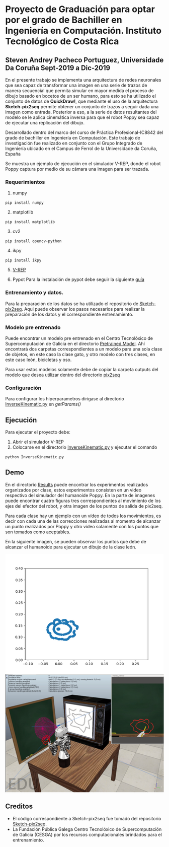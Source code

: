 # Proyecto de Graduación para optar por el grado de Bachiller en Ingeniería en Computación. Instituto Tecnológico de Costa Rica
## Steven Andrey Pacheco Portuguez, Universidade Da Coruña Sept-2019 a Dic-2019
En el presente trabajo se implementa una arquitectura de redes neuronales que sea capaz de transformar una imagen en una serie de trazos de manera secuencial que permita simular en mayor medida el proceso de dibujo basado en bocetos de un ser humano, para esto se ha utilizado el conjunto de datos de **QuickDraw!**, que mediante el uso de la arquitectura **Sketch-pix2seq** permite obtener un conjunto de trazos a seguir dada una imagen como entrada. Posterior a eso, a la serie de datos resultantes del modelo se le aplica cinemática inversa para que el robot Poppy sea capaz de ejecutar una replicación del dibujo. 

Desarrollado dentro del marco del curso de Práctica Profesional-IC8842 del grado de bachiller en Ingeniería en Computación. Este trabajo de investigación fue realizado en conjunto con el Grupo Integrado de Ingeniería ubicado en el Campus de Ferrol de la Universidade da Coruña, España

Se muestra un ejemplo de ejecución en el simulador V-REP, donde el robot Poppy captura por medio de su cámara una imagen para ser trazada.

### Requerimientos
1. numpy
```
pip install numpy
```
2. matplotlib
```
pip install matplotlib
```
3. cv2
```
pip install opencv-python 
```
4. ikpy
```
pip install ikpy
```
5. [V-REP](./V-REP_PRO_EDU_V3_6_2_Ubuntu16_04)

6. Pypot
Para la instalación de pypot debe seguir la siguiente [guía](./Poppy/README.md)

### Entrenamiento y datos.
Para la preparación de los datos se ha utilizado el repositorio de [Sketch-pix2seq](https://github.com/MarkMoHR/sketch-pix2seq). Aqui puede observar los pasos necesarios para realizar la preparación de los datos y  el correspondiente entrenamiento.

### Modelo pre entrenado
Puede encontrar un modelo pre entrenado en el Centro Tecnolóxico de Supercomputación de Galicia en el directorio [Pretrained Model](./InverseKinematic/code/Pretrained_model). Ahí encontrará dos carpetas correspondientes a un modelo para una sola clase de objetos, en este caso la clase gato, y otro modelo con tres clases, en este caso león, bicicletas y oso.

Para usar estos modelos solamente debe de copiar la carpeta outputs del modelo que desea utilizar dentro del directorio [pix2seq](./InverseKinematic/code/pix2seq)


### Configuración
Para configurar los hiperparametros dirigase al directorio [InverseKinematic.py](./InverseKinematic/code/InverseKinematic.py) en *getParams()*

## Ejecución
Para ejecutar el proyecto debe:
1. Abrir el simulador V-REP
2. Colocarse en el directorio [InverseKinematic.py](./InverseKinematic/code) y ejecutar el comando  
```
python InverseKinematic.py
 ```
## Demo
En el directorio [Results](./Results) puede encontrar los experimentos realizados organizados por clase, estos experimentos consisten en un video respectivo del simulador del humanoide Poppy. En la parte de imagenes puede encontrar cuatro figuras tres correspondientes al movimiento de los ejes del efector del robot, y otra imagen de los puntos de salida de pix2seq.

Para cada clase hay un ejemplo con un vídeo de todos los movimientos, es decir con cada una de las correcciones realizadas al momento de alcanzar un punto realizados por Poppy y otro vídeo solamente con los puntos que son tomados como aceptables.

En la siguiente imagen, se pueden observar los puntos que debe de alcanzar el humanoide para ejecutar un dibujo de la clase león. 

![Salida correspondiente del modelo pix2seq](./Results/Lion_class/Experiment_1/images/figure_lion_1_1.png)
[![Video](./Results/Lion_class/Experiment_1/video/caption.png)](./Results/Lion_class/Experiment_1/video/video_lion_1.mp4)

## Creditos
- El código correspondiente a Sketch-pix2seq fue tomado del repositorio [Sketch-pix2seq](https://github.com/MarkMoHR/sketch-pix2seq).
- La Fundación Pública Galega Centro Tecnolóxico de Supercomputación de Galicia (CESGA) por los recursos computacionales brindados para el entrenamiento. 
